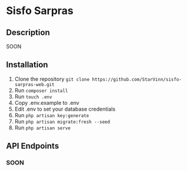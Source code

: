 # Sisfo Sarpras
## Description
SOON

## Installation
1. Clone the repository `git clone https://github.com/StarVinn/sisfo-sarpras-web.git`
2. Run `composer install`
3. Run `touch .env`
4. Copy .env.example to .env
5. Edit .env to set your database credentials
6. Run `php artisan key:generate`
7. Run `php artisan migrate:fresh --seed`
8. Run `php artisan serve`


## API Endpoints
### SOON